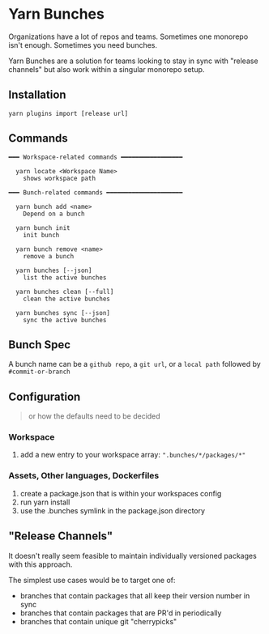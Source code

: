 # Yarn Bunches

Organizations have a lot of repos and teams. Sometimes one monorepo isn't enough. Sometimes you need bunches.

Yarn Bunches are a solution for teams looking to stay in sync with "release channels" but also work within a singular monorepo setup.


## Installation

```
yarn plugins import [release url]
```

## Commands
```
━━━ Workspace-related commands ━━━━━━━━━━━━━━━━━

  yarn locate <Workspace Name>
    shows workspace path
    
━━━ Bunch-related commands ━━━━━━━━━━━━━━━━━━━━━

  yarn bunch add <name>
    Depend on a bunch

  yarn bunch init
    init bunch

  yarn bunch remove <name>
    remove a bunch

  yarn bunches [--json]
    list the active bunches

  yarn bunches clean [--full]
    clean the active bunches

  yarn bunches sync [--json]
    sync the active bunches
```

## Bunch Spec

A bunch name can be a `github repo`, a `git url`, or a `local path` followed by `#commit-or-branch`

## Configuration

> or how the defaults need to be decided

### Workspace

1. add a new entry to your workspace array: `".bunches/*/packages/*"`

### Assets, Other languages, Dockerfiles

1. create a package.json that is within your workspaces config
1. run yarn install
1. use the .bunches symlink in the package.json directory

## "Release Channels"

It doesn't really seem feasible to maintain individually versioned packages with this approach. 

The simplest use cases would be to target one of:

- branches that contain packages that all keep their version number in sync
- branches that contain packages that are PR'd in periodically
- branches that contain unique git "cherrypicks"
